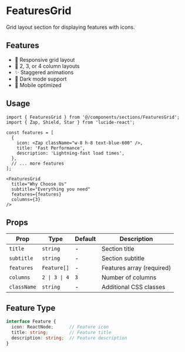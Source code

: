 # FeaturesGrid

Grid layout section for displaying features with icons.

## Features

- 📐 Responsive grid layout
- 🎨 2, 3, or 4 column layouts
- ✨ Staggered animations
- 🌙 Dark mode support
- 📱 Mobile optimized

## Usage

```tsx
import { FeaturesGrid } from '@/components/sections/FeaturesGrid';
import { Zap, Shield, Star } from 'lucide-react';

const features = [
  {
    icon: <Zap className="w-8 h-8 text-blue-600" />,
    title: 'Fast Performance',
    description: 'Lightning-fast load times',
  },
  // ... more features
];

<FeaturesGrid
  title="Why Choose Us"
  subtitle="Everything you need"
  features={features}
  columns={3}
/>
```

## Props

| Prop | Type | Default | Description |
|------|------|---------|-------------|
| `title` | `string` | - | Section title |
| `subtitle` | `string` | - | Section subtitle |
| `features` | `Feature[]` | - | Features array (required) |
| `columns` | `2 \| 3 \| 4` | `3` | Number of columns |
| `className` | `string` | - | Additional CSS classes |

## Feature Type

```typescript
interface Feature {
  icon: ReactNode;      // Feature icon
  title: string;        // Feature title
  description: string;  // Feature description
}
```
